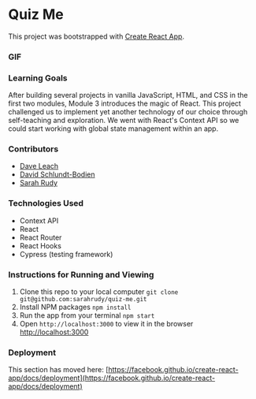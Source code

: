 # Quiz Me

This project was bootstrapped with [Create React App](https://github.com/facebook/create-react-app).

### GIF



### Learning Goals

After building several projects in vanilla JavaScript, HTML, and CSS in the first two modules, Module 3 introduces the magic of React. This project challenged us to implement yet another technology of our choice through self-teaching and exploration. We went with React's Context API so we could start working with global state management within an app. 

### Contributors 
+ [Dave Leach](https://github.com/davidleach724)
+ [David Schlundt-Bodien](https://github.com/Davidschlundtbodien)
+ [Sarah Rudy](https://github.com/sarahrudy)

### Technologies Used
+ Context API
+ React
+ React Router
+ React Hooks
+ Cypress (testing framework)

### Instructions for Running and Viewing 

1. Clone this repo to your local computer
`git clone git@github.com:sarahrudy/quiz-me.git`
2. Install NPM packages 
`npm install`
3. Run the app from your terminal
`npm start`
4. Open `http://localhost:3000` to view it in the browser
[http://localhost:3000](http://localhost:3000)
### Deployment

This section has moved here: [https://facebook.github.io/create-react-app/docs/deployment](https://facebook.github.io/create-react-app/docs/deployment)

